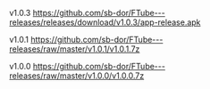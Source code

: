 v1.0.3
https://github.com/sb-dor/FTube---releases/releases/download/v1.0.3/app-release.apk



v1.0.1
https://github.com/sb-dor/FTube---releases/raw/master/v1.0.1/v1.0.1.7z



v1.0.0
https://github.com/sb-dor/FTube---releases/raw/master/v1.0.0/v1.0.0.7z